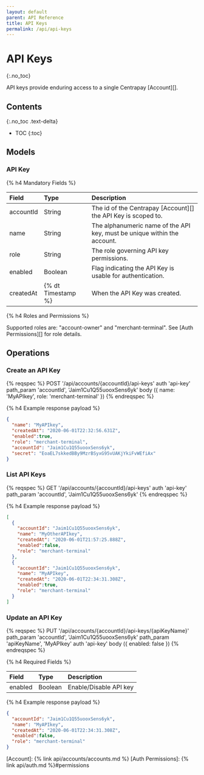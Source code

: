 ```yaml
---
layout: default
parent: API Reference
title: API Keys
permalink: /api/api-keys
---
```


# API Keys
{:.no_toc}

API keys provide enduring access to a single Centrapay [Account][].


## Contents
{:.no_toc .text-delta}

* TOC
{:toc}

## Models

### API Key

{% h4 Mandatory Fields %}

| Field     | Type               | Description                                                              |
| :----     | :-----             | :-----------------------------------------------------------------       |
| accountId | String             | The id of the Centrapay [Account][] the API Key is scoped to.            |
| name      | String             | The alphanumeric name of the API key, must be unique within the account. |
| role      | String             | The role governing API key permissions.                                  |
| enabled   | Boolean            | Flag indicating the API Key is usable for authentication.                |
| createdAt | {% dt Timestamp %} | When the API Key was created.                                            |

{% h4 Roles and Permissions %}

Supported roles are: "account-owner" and "merchant-terminal". See [Auth Permissions][] for role details.


## Operations

### Create an API Key

{% reqspec %}
  POST '/api/accounts/{accountId}/api-keys'
  auth 'api-key'
  path_param 'accountId', 'Jaim1Cu1Q55uooxSens6yk'
  body ({ name: 'MyAPIkey', role: 'merchant-terminal' })
{% endreqspec %}

{% h4 Example response payload %}

```json
{
  "name": "MyAPIkey",
  "createdAt": "2020-06-01T22:32:56.631Z",
  "enabled":true,
  "role": "merchant-terminal",
  "accountId": "Jaim1Cu1Q55uooxSens6yk",
  "secret": "EoaEL7skkedBBy9MzrBSyxG95vUAKjYkiFvWEfiAx"
}
```

### List API Keys

{% reqspec %}
  GET '/api/accounts/{accountId}/api-keys'
  auth 'api-key'
  path_param 'accountId', 'Jaim1Cu1Q55uooxSens6yk'
{% endreqspec %}

{% h4 Example response payload %}

```json
[
  {
    "accountId": "Jaim1Cu1Q55uooxSens6yk",
    "name": "MyOtherAPIkey",
    "createdAt": "2020-06-01T21:57:25.888Z",
    "enabled":false,
    "role": "merchant-terminal"
  },
  {
    "accountId": "Jaim1Cu1Q55uooxSens6yk",
    "name": "MyAPIkey",
    "createdAt": "2020-06-01T22:34:31.308Z",
    "enabled":true,
    "role": "merchant-terminal"
  }
]
```

### Update an API Key

{% reqspec %}
  PUT '/api/accounts/{accountId}/api-keys/{apiKeyName}'
  path_param 'accountId', 'Jaim1Cu1Q55uooxSens6yk'
  path_param 'apiKeyName', 'MyAPIkey'
  auth 'api-key'
  body ({
    enabled: false
  })
{% endreqspec %}


{% h4 Required Fields %}

| Field   | Type    | Description            |
| :------ | :------ | :--------------------- |
| enabled | Boolean | Enable/Disable API key |

{% h4 Example response payload %}

```json
{
  "accountId": "Jaim1Cu1Q55uooxSens6yk",
  "name": "MyAPIkey",
  "createdAt": "2020-06-01T22:34:31.308Z",
  "enabled":false,
  "role": "merchant-terminal"
}
```

[Account]: {% link api/accounts/accounts.md %}
[Auth Permissions]: {% link api/auth.md %}#permissions
